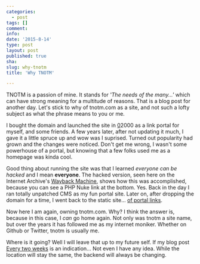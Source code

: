 ```yaml
---
categories:
  - post
tags: []
comment: 
info: 
date: '2015-8-14'
type: post
layout: post
published: true
sha: 
slug: why-tnotm
title: 'Why TNOTM'

---
```

TNOTM is a passion of mine.  It stands for *'The needs of the many...'* which can have strong meaning for a multitude of reasons.  That is a blog post for another day.  Let's stick to why of tnotm.com as a site, and not such a lofty subject as what the phrase means to you or me.

I bought the domain and launched the site in [0][1]2000 as a link portal for myself, and some friends. A few years later, after not updating it much, I gave it a little spruce up and wow was I suprised. Turned out popularity had grown and the changes were noticed. Don't get me wrong, I wasn't some powerhouse of a portal, but knowing that a few folks used me as a homepage was kinda cool.

Good thing about running the site was that I learned *everyone can be hacked* and I mean **everyone**. The hacked version, seen here on the Internet Archive's [Wayback Machine][2], shows how this was accomplished, because you can see a PHP Nuke link at the bottom. Yes. Back in the day I ran totally unpatched CMS as my fun portal site. Later on, after dropping the domain for a time, I went back to the static site... [of portal links][3].

Now here I am again, owning tnotm.com. Why? I think the answer is, because in this case, I *can* go home again. Not only was tnotm a site name, but over the years it has followed me as my internet moniker. Whether on Github or Twitter, tnotm is usually me.

Where is it going? Well I will leave that up to my future self. If my blog post [Every two weeks][4] is an indication... Not even I have any idea. While the location will stay the same, the backend will always be changing.

[1]:http://longnow.org/essays/millennium-clock/
[2]:https://web.archive.org/web/20050204032513/http://tnotm.com/
[3]:https://web.archive.org/web/20110228224855/http://www.oliphantfamily.net/tnotm/
[4]:http://blog.tnotm.com/post/2015/08/08/every-two-weeks.html